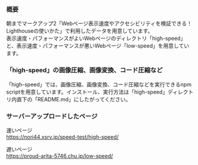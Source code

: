 ### 概要
朝までマークアップ2「Webページ表示速度やアクセシビリティを検証できる！ Lighthouseの使いかた」で利用したデータを用意しています。  
表示速度・パフォーマンスがよいWebページのディレクトリ「high-speed」と、表示速度・パフォーマンスが悪いWebページ「low-speed」を用意しています。

### 「high-speed」の画像圧縮、画像変換、コード圧縮など
「high-speed」では、画像圧縮、画像変換、コード圧縮などを実行できるnpm scriptを用意しています。インストール、実行方法は「high-speed」ディレクトリ内直下の「README.md」にしたがってください。  

### サーバーアップロードしたページ
速いページ  
https://nori44.xsrv.jp/speed-test/high-speed/

遅いページ  
https://proud-arita-5746.chu.jp/low-speed/
